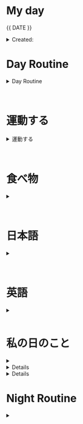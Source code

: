 # My day

{{ DATE }}
	<details>
    <summary> Created: </summary>
	{{ 20220829 }} 
	{{17:10}}
    {{21:33 @c&c}}
    </details>

      
# Day Routine
<details>
<summary> Day Routine </summary>

	- [x] 起きる ~ 0600 x went back to sleep till ～ 0640
	- [x] meditate : affirmation - ～あまり
	- [x] ベッド
	- [x] 歯をブラシする ～0810
	- [x] シャワー ～0730
    - [x] 08:24 AM -- McDo
	- [ ] 一ページ「TGR」

</details>

<br>
<br>


# 運動する
<details>
<summary> 運動する </summary>

	- [x] ジムに行く 

	~ 時：```0900``` 
	なにをやりましたか？ ```
    - Wide grip pull-ups - 4 sets 10 reps
        Where: Thick bar
    - Reverse grip pull-ups - 4 sets 10 reps
        Where: Regular bar
    - Front lateral grip pull ups - 4 sets 10 reps
        Where: Regular bar
    - Core on the floor
        regular core, SUPERSET OF 4 - 15 REPS ALL
            crunches, 15 lbs? + 15 reps
            side to side obliques 
            leg raises
    
     ```
*
not applicable, did not go to the gym 

</details>

<br>
<br>
	
# 食べ物
<details>
<summary> </summary>

	- [x] 朝ご飯
		- [x] ```<<　Eggdesal  >>```

	- [x] 昼ご飯
		- [x] ```<<  kimchi jigae  >>```

	- [x] 晩ご飯
		- [x] ```<<  bulgogi stew  >>```

</details>
<br>
<br>

# 日本語
<details>
<summary></summary>

	- [x] 元気　教科書 skim
	- [ ] あんき
	- [ ] WANIKANI 
	- [ ] Manabi Reader
	- [ ] 聞き取り (jpconvoみたいです)
	- [ ] comprehensive jp, did not continue past 好きなもの

</details><br>
<br>

# 英語
<details >
<summary></summary>

- [ｘ] 今日の単語:

	 ``` 
	 JAUNTY
	  - Lively or sprightly
      - lively in manner or appearance
      - 
	```
<details >
<summary> DID YOU KNOW? [ screenshot ] </summary>


![image](https://user-images.githubusercontent.com/111704606/187169517-4012d41b-b90c-47b1-9fad-27ec753621c2.png)



</details>
</details>

<br>

# 私の日のこと
<details>
<summary></summary>

	 ```ジムの後に、```

	- [x] 昼ご飯を食べたり、
    - [x] 家に帰ったり、
	- [x] シャワーをしたり

	- [ ] 下がったりました：　「」
n/a

</details>

<details>
# books/show/film
- [ ] apex jim carrey 
- [ ] last breath (net)
- [ ] the hormone replacement manual
- [ ] F for fake 
- [ ] Art school confidential
- [ ] crow vs raven
- [ ] i'm glad my mom died
- [ ] the undiversal drive for mind altering substances
- [ ] think and grow rich

</details>
 
<details>
went to c&c w 兄と姉！```<3```


</details>


# Night Routine

<details>
<summary></summary>
	- [ ] water plants 
	- [ ] wash face
	- [ ] brush teeth
	- [ ] skin care
	- [ ] journal

Sleep time: ~ [<<    >>]


❌


